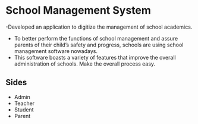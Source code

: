 # School Management System

-Developed an application to digitize the management of school academics.
- To better perform the functions of school management and assure
parents of their child’s safety and progress, schools are using school
management software nowadays.
- This software boasts a variety of features that improve the overall
administration of schools. Make the overall process easy.

## Sides

- Admin
- Teacher
- Student
- Parent
